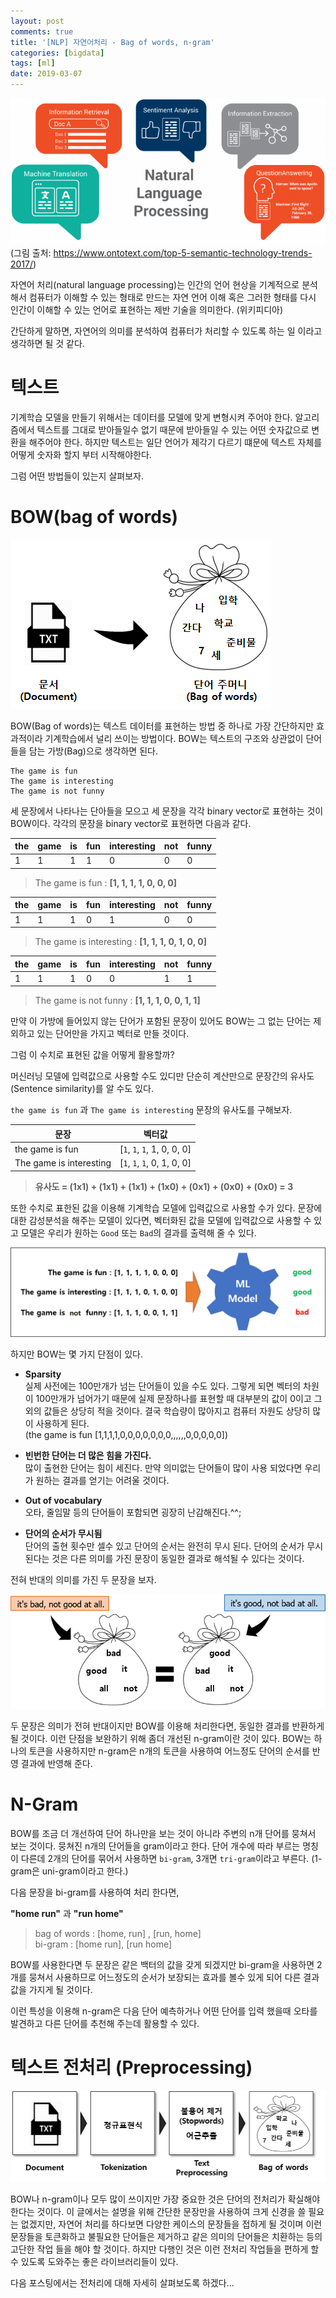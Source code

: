 ```yaml
---
layout: post
comments: true
title: '[NLP] 자연어처리 - Bag of words, n-gram'
categories: [bigdata]
tags: [ml]
date: 2019-03-07
---
```

![nlp-1](/assets/img/post/nlp-basic/nlp.png)
(그림 출처: <https://www.ontotext.com/top-5-semantic-technology-trends-2017/>)

자연어 처리(natural language processing)는 인간의 언어 현상을 기계적으로 분석해서 컴퓨터가 이해할 수 있는 형태로 만드는 자연 언어 이해 혹은 그러한 형태를 다시 인간이 이해할 수 있는 언어로 표현하는 제반 기술을 의미한다. (위키피디아)

간단하게 말하면, 자연어의 의미를 분석하여 컴퓨터가 처리할 수 있도록 하는 일 이라고 생각하면 될 것 같다.

# 텍스트

기계학습 모델을 만들기 위해서는 데이터를 모델에 맞게 변형시켜 주어야 한다. 알고리즘에서 텍스트를 그대로 받아들일수 없기 때문에 받아들일 수 있는 어떤 숫자값으로 변환을 해주어야 한다. 하지만 텍스트는 일단 언어가 제각기 다르기 떄문에 텍스트 자체를 어떻게 숫자화 할지 부터 시작해야한다.

그럼 어떤 방법들이 있는지 살펴보자.

# BOW(bag of words)

![nlp-1](/assets/img/post/nlp-basic/bow-01.png)

BOW(Bag of words)는 텍스트 데이터를 표현하는 방법 중 하나로 가장 간단하지만 효과적이라 기계학습에서 널리 쓰이는 방법이다. BOW는 텍스트의 구조와 상관없이 단어들을 담는 가방(Bag)으로 생각하면 된다. 

~~~
The game is fun
The game is interesting
The game is not funny
~~~
세 문장에서 나타나는 단아들을 모으고 세 문장을 각각 binary vector로 표현하는 것이 BOW이다. 각각의 문장을 binary vector로 표현하면 다음과 같다.

| the | game | is | fun | interesting | not | funny |
|-----|------|----|-----|-----|------|------|
| 1   | 1    | 1  | 1   | 0   | 0    | 0    |

>The game is fun : **[1, 1, 1, 1, 0, 0, 0]**

| the | game | is | fun | interesting | not | funny |
|-----|------|----|-----|-----|------|------|
| 1   | 1    | 1  | 0   | 1   | 0    | 0    |

>The game is interesting : **[1, 1, 1, 0, 1, 0, 0]**

| the | game | is | fun | interesting | not | funny |
|-----|------|----|-----|-----|------|------|
| 1   | 1    | 1  | 0   | 0   | 1    | 1    |

>The game is not funny : **[1, 1, 1, 0, 0, 1, 1]**

만약 이 가방에 들어있지 않는 단어가 포함된 문장이 있어도 BOW는 그 없는 단어는 제외하고 있는 단어만을 가지고 벡터로 만들 것이다.

그럼 이 수치로 표현된 값을 어떻게 활용할까?

머신러닝 모델에 입력값으로 사용할 수도 있디만 단순히 계산만으로 문장간의 유사도(Sentence similarity)를 알 수도 있다.

`the game is fun` 과 `The game is interesting` 문장의 유사도를 구해보자.

| 문장 | 벡터값 |
|------|-------|
| the game is fun         | [`1`, `1`, `1`, 1, 0, 0, 0] | 
| The game is interesting | [`1`, `1`, `1`, 0, 1, 0, 0] | 

>**유사도 = (1x1) + (1x1) + (1x1) + (1x0) + (0x1) + (0x0) + (0x0) = 3**

또한 수치로 표한된 값을 이용해 기계학습 모델에 입력값으로 사용할 수가 있다. 문장에 대한 감성분석을 해주는 모델이 있다면, 벡터화된 값을 모델에 입력값으로 사용할 수 있고 모델은 우리가 원하는 `Good` 또는 `Bad`의 결과를 출력해 줄 수 있다.

![bow](/assets/img/post/nlp-basic/bow-ml.png)

하지만 BOW는 몇 가지 단점이 있다.

- **Sparsity**<br>
실제 사전에는 100만개가 넘는 단어들이 있을 수도 있다. 그렇게 되면 벡터의 차원이 100만개가 넘어가기 때문에 실제 문장하나를 표현할 때 대부분의 값이 0이고 그외의 값들은 상당히 적을 것이다. 결국 학습량이 많아지고 컴퓨터 자원도 상당히 많이 사용하게 된다.<br>
(the game is fun [1,1,1,1,0,0,0,0,0,0,0,,,,,,0,0,0,0,0])

- **빈번한 단어는 더 많은 힘을 가진다.**<br>
많이 출현한 단어는 힘이 세진다. 만약 의미없는 단어들이 많이 사용 되었다면 우리가 원하는 결과를 얻기는 어려울 것이다.

- **Out of vocabulary**<br>
오타, 줄임말 등의 단어들이 포함되면 굉장히 난감해진다.^^;

- **단어의 순서가 무시됨**<br>
단어의 출현 횟수만 셀수 있고 단어의 순서는 완전히 무시 된다. 단어의 순서가 무시된다는 것은 다른 의미를 가진 문장이 동일한 결과로 해석될 수 있다는 것이다.

전혀 반대의 의미를 가진 두 문장을 보자.

![nlp-1](/assets/img/post/nlp-basic/bow-02.png)

두 문장은 의미가 전혀 반대이지만 BOW를 이용해 처리한다면, 동일한 결과를 반환하게 될 것이다.
이런 단점을 보완하기 위해 좀더 개선된 n-gram이란 것이 있다. BOW는 하나의 토큰을 사용하지만 n-gram은 n개의 토큰을 사용하여 어느정도 단어의 순서를 반영 결과에 반영해 준다.

# N-Gram

BOW를 조금 더 개선하여 단어 하나만을 보는 것이 아니라 주변의 n개 단어를 뭉쳐서 보는 것이다. 뭉쳐진 n개의 단어들을 gram이라고 한다.
단어 개수에 따라 부르는 명칭이 다른데 2개의 단어를 묶어서 사용하면 `bi-gram`, 3개면 `tri-gram`이라고 부른다.
(1-gram은 uni-gram이라고 한다.) 

다음 문장을 bi-gram를 사용하여 처리 한다면,

**"home run"** 과 **"run home"**

>bag of words : [home, run] , [run, home]<br>
>bi-gram : [home run], [run home]

BOW를 사용한다면 두 문장은 같은 백터의 값을 갖게 되겠지만 bi-gram을 사용하면 2개를 뭉쳐서 사용하므로 어느정도의 순서가 보장되는 효과를 볼수 있게 되어 다른 결과 값을 가지게 될 것이다.

이런 특성을 이용해 n-gram은 다음 단어 예측하거나 어떤 단어를 입력 했을때 오타를 발견하고 다른 단어를 추천해 주는데 활용할 수 있다.

# 텍스트 전처리 (Preprocessing)

![nlp-1](/assets/img/post/nlp-basic/process.png)

BOW나 n-gram이나 모두 많이 쓰이지만 가장 중요한 것은 단어의 전처리가 확실해야 한다는 것이다. 이 글에서는 설명을 위해 간단한 문장만을 사용하여 크게 신경을 쓸 필요는 없겠지만, 자연어 처리를 하다보면 다양한 케이스의 문장들을 접하게 될 것이며 이런 문장들을 토큰화하고 불필요한 단어들은 제거하고 같은 의미의 단어들은 치환하는 등의 고단한 작업 들을 해야 할 것이다. 하지만 다행인 것은 이런 전처리 작업들을 편하게 할 수 있도록 도와주는 좋은 라이브러리들이 있다.

다음 포스팅에서는 전처리에 대해 자세히 살펴보도록 하겠다...